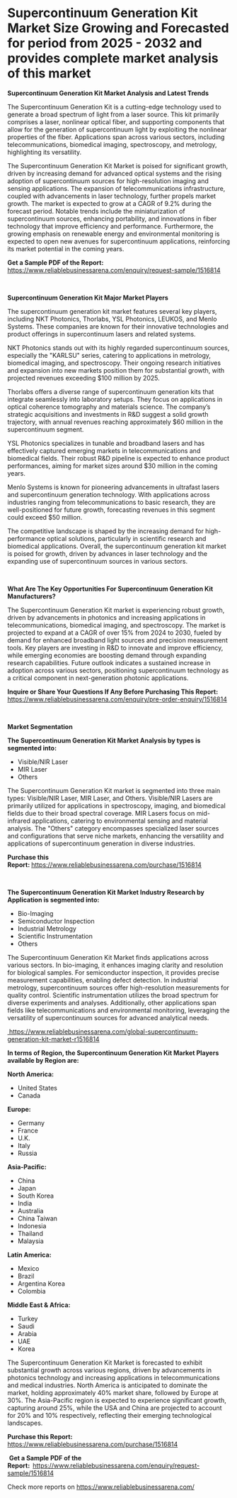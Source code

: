 <p><h1>Supercontinuum Generation Kit Market Size Growing and Forecasted for period from 2025 - 2032 and provides complete market analysis of this market</h1></p><p><strong>Supercontinuum Generation Kit Market Analysis and Latest Trends</strong></p>
<p><p>The Supercontinuum Generation Kit is a cutting-edge technology used to generate a broad spectrum of light from a laser source. This kit primarily comprises a laser, nonlinear optical fiber, and supporting components that allow for the generation of supercontinuum light by exploiting the nonlinear properties of the fiber. Applications span across various sectors, including telecommunications, biomedical imaging, spectroscopy, and metrology, highlighting its versatility.</p><p>The Supercontinuum Generation Kit Market is poised for significant growth, driven by increasing demand for advanced optical systems and the rising adoption of supercontinuum sources for high-resolution imaging and sensing applications. The expansion of telecommunications infrastructure, coupled with advancements in laser technology, further propels market growth. The market is expected to grow at a CAGR of 9.2% during the forecast period. Notable trends include the miniaturization of supercontinuum sources, enhancing portability, and innovations in fiber technology that improve efficiency and performance. Furthermore, the growing emphasis on renewable energy and environmental monitoring is expected to open new avenues for supercontinuum applications, reinforcing its market potential in the coming years.</p></p>
<p><strong>Get a Sample PDF of the Report:&nbsp;</strong> <a href="https://www.reliablebusinessarena.com/enquiry/request-sample/1516814?utm_campaign=3041&utm_medium=2&utm_source=Github&utm_content=ia&utm_term=30032025&utm_id=supercontinuum-generation-kit">https://www.reliablebusinessarena.com/enquiry/request-sample/1516814</a></p>
<p>&nbsp;</p>
<p><strong>Supercontinuum Generation Kit Major Market Players</strong></p>
<p><p>The supercontinuum generation kit market features several key players, including NKT Photonics, Thorlabs, YSL Photonics, LEUKOS, and Menlo Systems. These companies are known for their innovative technologies and product offerings in supercontinuum lasers and related systems.</p><p>NKT Photonics stands out with its highly regarded supercontinuum sources, especially the "KARLSU" series, catering to applications in metrology, biomedical imaging, and spectroscopy. Their ongoing research initiatives and expansion into new markets position them for substantial growth, with projected revenues exceeding $100 million by 2025.</p><p>Thorlabs offers a diverse range of supercontinuum generation kits that integrate seamlessly into laboratory setups. They focus on applications in optical coherence tomography and materials science. The company’s strategic acquisitions and investments in R&D suggest a solid growth trajectory, with annual revenues reaching approximately $60 million in the supercontinuum segment.</p><p>YSL Photonics specializes in tunable and broadband lasers and has effectively captured emerging markets in telecommunications and biomedical fields. Their robust R&D pipeline is expected to enhance product performances, aiming for market sizes around $30 million in the coming years.</p><p>Menlo Systems is known for pioneering advancements in ultrafast lasers and supercontinuum generation technology. With applications across industries ranging from telecommunications to basic research, they are well-positioned for future growth, forecasting revenues in this segment could exceed $50 million.</p><p>The competitive landscape is shaped by the increasing demand for high-performance optical solutions, particularly in scientific research and biomedical applications. Overall, the supercontinuum generation kit market is poised for growth, driven by advances in laser technology and the expanding use of supercontinuum sources in various sectors.</p></p>
<p>&nbsp;</p>
<p><strong>What Are The Key Opportunities For Supercontinuum Generation Kit Manufacturers?</strong></p>
<p><p>The Supercontinuum Generation Kit market is experiencing robust growth, driven by advancements in photonics and increasing applications in telecommunications, biomedical imaging, and spectroscopy. The market is projected to expand at a CAGR of over 15% from 2024 to 2030, fueled by demand for enhanced broadband light sources and precision measurement tools. Key players are investing in R&D to innovate and improve efficiency, while emerging economies are boosting demand through expanding research capabilities. Future outlook indicates a sustained increase in adoption across various sectors, positioning supercontinuum technology as a critical component in next-generation photonic applications.</p></p>
<p><strong>Inquire or Share Your Questions If Any Before Purchasing This Report:</strong> <a href="https://www.reliablebusinessarena.com/enquiry/pre-order-enquiry/1516814?utm_campaign=3041&utm_medium=2&utm_source=Github&utm_content=ia&utm_term=30032025&utm_id=supercontinuum-generation-kit">https://www.reliablebusinessarena.com/enquiry/pre-order-enquiry/1516814</a></p>
<p>&nbsp;</p>
<p><strong>Market Segmentation</strong></p>
<p><strong>The Supercontinuum Generation Kit Market Analysis by types is segmented into:</strong></p>
<p><ul><li>Visible/NIR Laser</li><li>MIR Laser</li><li>Others</li></ul></p>
<p><p>The Supercontinuum Generation Kit market is segmented into three main types: Visible/NIR Laser, MIR Laser, and Others. Visible/NIR Lasers are primarily utilized for applications in spectroscopy, imaging, and biomedical fields due to their broad spectral coverage. MIR Lasers focus on mid-infrared applications, catering to environmental sensing and material analysis. The "Others" category encompasses specialized laser sources and configurations that serve niche markets, enhancing the versatility and applications of supercontinuum generation in diverse industries.</p></p>
<p><strong>Purchase this Report:&nbsp;</strong><a href="https://www.reliablebusinessarena.com/purchase/1516814?utm_campaign=3041&utm_medium=2&utm_source=Github&utm_content=ia&utm_term=30032025&utm_id=supercontinuum-generation-kit">https://www.reliablebusinessarena.com/purchase/1516814</a></p>
<p>&nbsp;</p>
<p><strong>The Supercontinuum Generation Kit Market Industry Research by Application is segmented into:</strong></p>
<p><ul><li>Bio-Imaging</li><li>Semiconductor Inspection</li><li>Industrial Metrology</li><li>Scientific Instrumentation</li><li>Others</li></ul></p>
<p><p>The Supercontinuum Generation Kit Market finds applications across various sectors. In bio-imaging, it enhances imaging clarity and resolution for biological samples. For semiconductor inspection, it provides precise measurement capabilities, enabling defect detection. In industrial metrology, supercontinuum sources offer high-resolution measurements for quality control. Scientific instrumentation utilizes the broad spectrum for diverse experiments and analyses. Additionally, other applications span fields like telecommunications and environmental monitoring, leveraging the versatility of supercontinuum sources for advanced analytical needs.</p></p>
<p><a href="https://www.reliablebusinessarena.com/global-supercontinuum-generation-kit-market-r1516814?utm_campaign=3041&utm_medium=2&utm_source=Github&utm_content=ia&utm_term=30032025&utm_id=supercontinuum-generation-kit">&nbsp;https://www.reliablebusinessarena.com/global-supercontinuum-generation-kit-market-r1516814</a></p>
<p><strong>In terms of Region, the Supercontinuum Generation Kit Market Players available by Region are:</strong></p>
<p>
    <p> <strong> North America: </strong>
        <ul>
            <li>United States</li>
            <li>Canada</li>
        </ul>
        </p> 
    <p> <strong> Europe: </strong>
        <ul>
            <li>Germany</li>
            <li>France</li>
            <li>U.K.</li>
            <li>Italy</li>
            <li>Russia</li>
        </ul>
        </p> 
    <p> <strong> Asia-Pacific: </strong>
        <ul>
            <li>China</li>
            <li>Japan</li>
            <li>South Korea</li>
            <li>India</li>
            <li>Australia</li>
            <li>China Taiwan</li>
            <li>Indonesia</li>
            <li>Thailand</li>
            <li>Malaysia</li>
        </ul>
        </p> 
    <p> <strong> Latin America: </strong>
        <ul>
            <li>Mexico</li>
            <li>Brazil</li>
            <li>Argentina Korea</li>
            <li>Colombia</li>
        </ul>
        </p> 
    <p> <strong> Middle East & Africa: </strong>
        <ul>
            <li>Turkey</li>
            <li>Saudi</li>
            <li>Arabia</li>
            <li>UAE</li>
            <li>Korea</li>
        </ul>
    </p>
    </p>
<p><p>The Supercontinuum Generation Kit Market is forecasted to exhibit substantial growth across various regions, driven by advancements in photonics technology and increasing applications in telecommunications and medical industries. North America is anticipated to dominate the market, holding approximately 40% market share, followed by Europe at 30%. The Asia-Pacific region is expected to experience significant growth, capturing around 25%, while the USA and China are projected to account for 20% and 10% respectively, reflecting their emerging technological landscapes.</p></p>
<p><strong>Purchase this Report: </strong><a href="https://www.reliablebusinessarena.com/purchase/1516814?utm_campaign=3041&utm_medium=2&utm_source=Github&utm_content=ia&utm_term=30032025&utm_id=supercontinuum-generation-kit">https://www.reliablebusinessarena.com/purchase/1516814</a></p>
<p>&nbsp;<strong>Get a Sample PDF of the Report:&nbsp;&nbsp;</strong><a href="https://www.reliablebusinessarena.com/enquiry/request-sample/1516814?utm_campaign=3041&utm_medium=2&utm_source=Github&utm_content=ia&utm_term=30032025&utm_id=supercontinuum-generation-kit">https://www.reliablebusinessarena.com/enquiry/request-sample/1516814</a></p>
<p><strong></strong></p>
<p>Check more reports on <a href="https://www.reliablebusinessarena.com/?utm_campaign=3041&utm_medium=2&utm_source=Github&utm_content=ia&utm_term=30032025&utm_id=supercontinuum-generation-kit">https://www.reliablebusinessarena.com/</a></p>